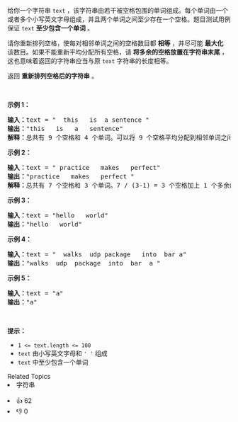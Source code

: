 <p>给你一个字符串 <code>text</code> ，该字符串由若干被空格包围的单词组成。每个单词由一个或者多个小写英文字母组成，并且两个单词之间至少存在一个空格。题目测试用例保证 <code>text</code> <strong>至少包含一个单词</strong> 。</p>

<p>请你重新排列空格，使每对相邻单词之间的空格数目都 <strong>相等</strong> ，并尽可能 <strong>最大化</strong> 该数目。如果不能重新平均分配所有空格，请 <strong>将多余的空格放置在字符串末尾</strong> ，这也意味着返回的字符串应当与原 <code>text</code> 字符串的长度相等。</p>

<p>返回 <strong>重新排列空格后的字符串</strong> 。</p>

<p>&nbsp;</p>

<p><strong>示例 1：</strong></p>

<pre><strong>输入：</strong>text = "  this   is  a sentence "
<strong>输出：</strong>"this   is   a   sentence"
<strong>解释：</strong>总共有 9 个空格和 4 个单词。可以将 9 个空格平均分配到相邻单词之间，相邻单词间空格数为：9 / (4-1) = 3 个。
</pre>

<p><strong>示例 2：</strong></p>

<pre><strong>输入：</strong>text = " practice   makes   perfect"
<strong>输出：</strong>"practice   makes   perfect "
<strong>解释：</strong>总共有 7 个空格和 3 个单词。7 / (3-1) = 3 个空格加上 1 个多余的空格。多余的空格需要放在字符串的末尾。
</pre>

<p><strong>示例 3：</strong></p>

<pre><strong>输入：</strong>text = "hello   world"
<strong>输出：</strong>"hello   world"
</pre>

<p><strong>示例 4：</strong></p>

<pre><strong>输入：</strong>text = "  walks  udp package   into  bar a"
<strong>输出：</strong>"walks  udp  package  into  bar  a "
</pre>

<p><strong>示例 5：</strong></p>

<pre><strong>输入：</strong>text = "a"
<strong>输出：</strong>"a"
</pre>

<p>&nbsp;</p>

<p><strong>提示：</strong></p>

<ul> 
 <li><code>1 &lt;= text.length &lt;= 100</code></li> 
 <li><code>text</code> 由小写英文字母和 <code>' '</code> 组成</li> 
 <li><code>text</code> 中至少包含一个单词</li> 
</ul>

<div><div>Related Topics</div><div><li>字符串</li></div></div><br><div><li>👍 62</li><li>👎 0</li></div>